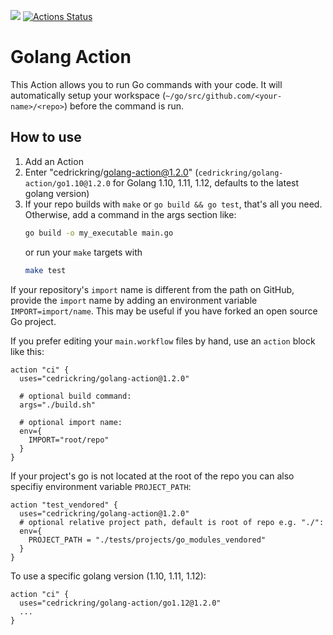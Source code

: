 [![](https://img.shields.io/github/release/cedrickring/golang-action.svg)](https://github.com/cedrickring/golang-action/releases/latest) [![Actions Status](https://wdp9fww0r9.execute-api.us-west-2.amazonaws.com/production/badge/cedrickring/golang-action)](https://wdp9fww0r9.execute-api.us-west-2.amazonaws.com/production/results/cedrickring/golang-action)
# Golang Action

This Action allows you to run Go commands with your code. It will automatically setup your workspace (`~/go/src/github.com/<your-name>/<repo>`) before the command is run.

## How to use

1. Add an Action
2. Enter "cedrickring/golang-action@1.2.0" (`cedrickring/golang-action/go1.10@1.2.0` for Golang 1.10, 1.11, 1.12, defaults to the latest golang version)
3. If your repo builds with `make` or `go build && go test`, that's all you need.  Otherwise, add a command in the args section like:
    ```bash
    go build -o my_executable main.go
    ```
    or run your `make` targets with
    ```bash
    make test
    ```

If your repository's `import` name is different from the path on GitHub,
provide the `import` name by adding an environment variable
`IMPORT=import/name`.  This may be useful if you have forked an open
source Go project.

If you prefer editing your `main.workflow` files by hand, use an `action`
block like this:

```hcl
action "ci" {
  uses="cedrickring/golang-action@1.2.0"

  # optional build command:
  args="./build.sh"

  # optional import name:
  env={
    IMPORT="root/repo"
  }
}
```

If your project's go is not located at the root of the repo you can also specifiy environment variable `PROJECT_PATH`:
```hcl
action "test_vendored" {
  uses="cedrickring/golang-action@1.2.0"
  # optional relative project path, default is root of repo e.g. "./":
  env={
    PROJECT_PATH = "./tests/projects/go_modules_vendored"
  }
}
```

To use a specific golang version (1.10, 1.11, 1.12):

```hcl
action "ci" {
  uses="cedrickring/golang-action/go1.12@1.2.0"
  ...
}
```
